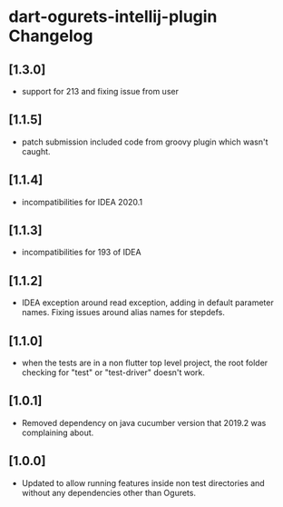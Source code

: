 <!-- Keep a Changelog guide -> https://keepachangelog.com -->

# dart-ogurets-intellij-plugin Changelog

## [1.3.0]
- support for 213 and fixing issue from user

## [1.1.5]
 - patch submission included code from groovy plugin which wasn't caught.

## [1.1.4]
 - incompatibilities for IDEA 2020.1

## [1.1.3]
 - incompatibilities for 193 of IDEA

## [1.1.2]
 - IDEA exception around read exception, adding in default parameter names. Fixing issues around alias names for stepdefs. 

## [1.1.0]
 - when the tests are in a non flutter top level project, the root folder checking for "test" or "test-driver" doesn't work.

## [1.0.1]
 - Removed dependency on java cucumber version that 2019.2 was complaining about.

## [1.0.0]
 - Updated to allow running features inside non test directories and without any dependencies other than Ogurets.
